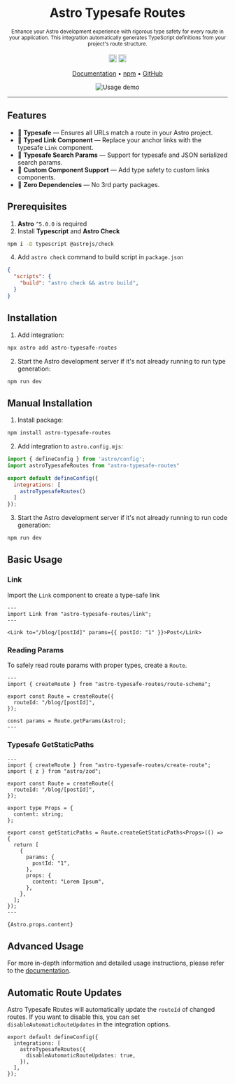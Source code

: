 <h1 align="center">Astro Typesafe Routes</h1>
<p align="center">
  <sub>Enhance your Astro development experience with rigorous type safety for every route in your application. This integration automatically generates TypeScript definitions from your project's route structure.
  </sub>
  <br />
  <br />
  <a href="https://www.npmjs.com/package/astro-typesafe-routes"><img src="https://badge.fury.io/js/astro-typesafe-routes.svg?icon=si%3Anpm" alt="npm version" height="18"></a>
  <a href="/LICENSE"><img src="https://img.shields.io/badge/License-MIT-blue" height="18" /></a>
</p>

<p align="center">
  <a href="https://astro-typesafe-routes-docs.vercel.app/">Documentation</a>
  •
  <a href="https://www.npmjs.com/package/astro-typesafe-routes">npm</a>
  •
  <a href="https://github.com/feelixe/astro-typesafe-routes">GitHub</a>
</p>

<div align="center">
  <img src="https://i.ibb.co/g3k4NfN/ezgif-4-b7d48fa603.gif" alt="Usage demo">
</div>

---


## Features
* 🛟 **Typesafe** — Ensures all URLs match a route in your Astro project.
* 🔗 **Typed Link Component** — Replace your anchor links with the typesafe `Link` component.
* 🔎 **Typesafe Search Params** — Support for typesafe and JSON serialized search params.
* 🧩 **Custom Component Support** — Add type safety to custom links components.
* 🤸 **Zero Dependencies** — No 3rd party packages.

## Prerequisites
1. **Astro** `^5.0.0` is required
2. Install **Typescript** and **Astro Check**
```bash
npm i -D typescript @astrojs/check
```
4. Add `astro check` command to build script in `package.json`
```json
{
  "scripts": {
    "build": "astro check && astro build",
  }
}
```

## Installation
1. Add integration:
```bash
npx astro add astro-typesafe-routes
```
2. Start the Astro development server if it's not already running to run type generation:
```bash
npm run dev
```

## Manual Installation
1. Install package:
```sh
npm install astro-typesafe-routes
```
2. Add integration to `astro.config.mjs`:
```javascript
import { defineConfig } from 'astro/config';
import astroTypesafeRoutes from "astro-typesafe-routes"

export default defineConfig({
  integrations: [
    astroTypesafeRoutes()
  ]
});
```
3. Start the Astro development server if it's not already running to run code generation:
```bash
npm run dev
```
## Basic Usage
### Link
Import the `Link` component to create a type-safe link
```tsx
---
import Link from "astro-typesafe-routes/link";
---

<Link to="/blog/[postId]" params={{ postId: "1" }}>Post</Link>
```

### Reading Params
To safely read route params with proper types, create a `Route`.
```tsx
---
import { createRoute } from "astro-typesafe-routes/route-schema";

export const Route = createRoute({
  routeId: "/blog/[postId]",
});

const params = Route.getParams(Astro);
---
```

### Typesafe GetStaticPaths
```tsx
---
import { createRoute } from "astro-typesafe-routes/create-route";
import { z } from "astro/zod";

export const Route = createRoute({
  routeId: "/blog/[postId]",
});

export type Props = {
  content: string;
};

export const getStaticPaths = Route.createGetStaticPaths<Props>(() => {
  return [
    {
      params: {
        postId: "1",
      },
      props: {
        content: "Lorem Ipsum",
      },
    },
  ];
});
---

{Astro.props.content}
```

## Advanced Usage
For more in-depth information and detailed usage instructions, please refer to the [documentation](https://astro-typesafe-routes-docs.vercel.app/).

## Automatic Route Updates
Astro Typesafe Routes will automatically update the `routeId` of changed routes. If you want to disable this, you can set `disableAutomaticRouteUpdates` in the integration options.
```tsx
export default defineConfig({
  integrations: [
    astroTypesafeRoutes({
      disableAutomaticRouteUpdates: true,
    }),
  ],
});
```

